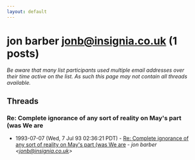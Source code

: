 ```yaml
---
layout: default
---
```


# jon barber <jonb@insignia.co.uk> (1 posts)

_Be aware that many list participants used multiple email addresses over their time active on the list. As such this page may not contain all threads available._

## Threads

### Re: Complete ignorance of any sort of reality on May's part (was We are
+ 1993-07-07 (Wed, 7 Jul 93 02:36:21 PDT) - [Re: Complete ignorance of any sort of reality on May's part (was We are](/archive/1993/07/4c1f5e8793e3c7dba3e01c63c5b4d42e222027972c6dbd5e114bb18087190731) - _jon barber \<jonb@insignia.co.uk\>_

